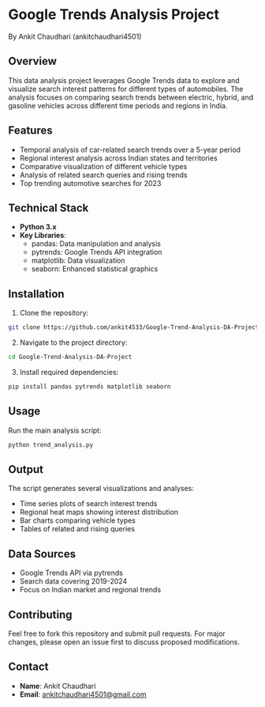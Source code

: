 # Google Trends Analysis Project
By Ankit Chaudhari (ankitchaudhari4501)

## Overview
This data analysis project leverages Google Trends data to explore and visualize search interest patterns for different types of automobiles. The analysis focuses on comparing search trends between electric, hybrid, and gasoline vehicles across different time periods and regions in India.

## Features
- Temporal analysis of car-related search trends over a 5-year period
- Regional interest analysis across Indian states and territories
- Comparative visualization of different vehicle types
- Analysis of related search queries and rising trends
- Top trending automotive searches for 2023

## Technical Stack
- **Python 3.x**
- **Key Libraries**:
  - pandas: Data manipulation and analysis
  - pytrends: Google Trends API integration
  - matplotlib: Data visualization
  - seaborn: Enhanced statistical graphics

## Installation

1. Clone the repository:
```bash
git clone https://github.com/ankit4533/Google-Trend-Analysis-DA-Project.git
```

2. Navigate to the project directory:
```bash
cd Google-Trend-Analysis-DA-Project
```

3. Install required dependencies:
```bash
pip install pandas pytrends matplotlib seaborn
```

## Usage
Run the main analysis script:
```bash
python trend_analysis.py
```

## Output
The script generates several visualizations and analyses:
- Time series plots of search interest trends
- Regional heat maps showing interest distribution
- Bar charts comparing vehicle types
- Tables of related and rising queries

## Data Sources
- Google Trends API via pytrends
- Search data covering 2019-2024
- Focus on Indian market and regional trends

## Contributing
Feel free to fork this repository and submit pull requests. For major changes, please open an issue first to discuss proposed modifications.

## Contact
- **Name**: Ankit Chaudhari
- **Email**: ankitchaudhari4501@gmail.com

 
